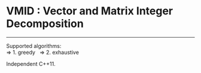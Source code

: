 # VMID : Vector and Matrix Integer Decomposition
---
Supported algorithms:  
 => 1. greedy   
 => 2. exhaustive  

Independent C++11.
